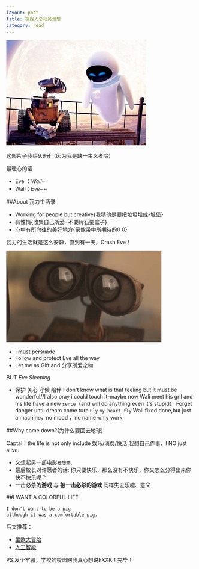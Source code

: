 ```yaml
---
layout: post
title: 机器人总动员漫想
category: read 
---
```


<img class="cover" src="/images/2014/9/930091416.jpg" />

这部片子我给9.9分（因为我是缺一主义者哈）

最暖心的话  
 - Eve ：*Wall~*
 - Wall：*Eve~~*
 
##About 瓦力生活录

 - Working for people but creative{我猜他是要把垃圾堆成-城堡}
 - 有性情{收集自己所爱=不要砖石要盒子}
 - 心中有所向往的美好地方{录像带中所期待的0 0}

 瓦力的生活就是这么安静，直到有一天，Crash Eve！
 
<img class="cover" src="/images/2014/9/930091832.jpg" />

 - I must persuade 
 - Follow and protect Eve all the way
 - Let me as Gift and 分享所爱之物  

BUT *Eve Sleeping*
 - 保护 关心 守候 陪伴
  I don't know what is that feeling
    but it must be wonderful//I also pray i could touch it-maybe
       now Wali meet his gril and his life have a new `sence`（and will do anything even it's stupid）
         Forget danger until dream come ture `Fly` `my heart fly` 
Wall fixed done,but just a machine，no mood ，no name-only work

##Why come down?(为什么要回去地球)

Captai：the life is not only include 娱乐/消费/快活,我想自己作事，I NO just alive.

- 又想起另一部电影`狂想曲`,
- 最后校长对许愿者的话:	你只要快乐，那么没有不快乐，你又怎么分得出来你快不快乐呢？
- **一击必杀的游戏**  与  **被一击必杀的游戏**  同样失去乐趣、意义

##I WANT A COLORFUL LIFE  

	I don't want to be a pig
	although it was a comfortable pig.

后文推荐：
 - [里欧大冒险](http://baike.baidu.com/subview/3646682/11071253.htm?fr=aladdin)
 - [人工智能](http://baike.baidu.com/subview/2949/5816870.htm?fr=aladdin)

PS:发个牢骚，学校的校园网我真心想说FXXK！完毕！